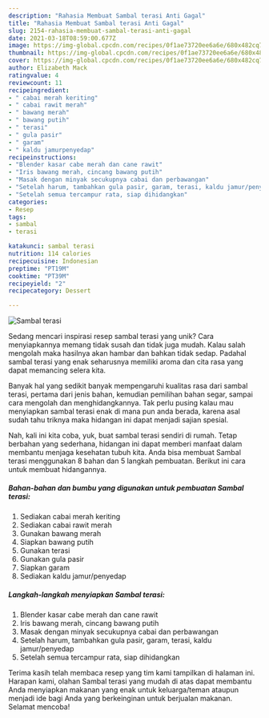 ```yaml
---
description: "Rahasia Membuat Sambal terasi Anti Gagal"
title: "Rahasia Membuat Sambal terasi Anti Gagal"
slug: 2154-rahasia-membuat-sambal-terasi-anti-gagal
date: 2021-03-18T08:59:00.677Z
image: https://img-global.cpcdn.com/recipes/0f1ae73720ee6a6e/680x482cq70/sambal-terasi-foto-resep-utama.jpg
thumbnail: https://img-global.cpcdn.com/recipes/0f1ae73720ee6a6e/680x482cq70/sambal-terasi-foto-resep-utama.jpg
cover: https://img-global.cpcdn.com/recipes/0f1ae73720ee6a6e/680x482cq70/sambal-terasi-foto-resep-utama.jpg
author: Elizabeth Mack
ratingvalue: 4
reviewcount: 11
recipeingredient:
- " cabai merah keriting"
- " cabai rawit merah"
- " bawang merah"
- " bawang putih"
- " terasi"
- " gula pasir"
- " garam"
- " kaldu jamurpenyedap"
recipeinstructions:
- "Blender kasar cabe merah dan cane rawit"
- "Iris bawang merah, cincang bawang putih"
- "Masak dengan minyak secukupnya cabai dan perbawangan"
- "Setelah harum, tambahkan gula pasir, garam, terasi, kaldu jamur/penyedap"
- "Setelah semua tercampur rata, siap dihidangkan"
categories:
- Resep
tags:
- sambal
- terasi

katakunci: sambal terasi 
nutrition: 114 calories
recipecuisine: Indonesian
preptime: "PT19M"
cooktime: "PT39M"
recipeyield: "2"
recipecategory: Dessert

---
```



![Sambal terasi](https://img-global.cpcdn.com/recipes/0f1ae73720ee6a6e/680x482cq70/sambal-terasi-foto-resep-utama.jpg)

Sedang mencari inspirasi resep sambal terasi yang unik? Cara menyiapkannya memang tidak susah dan tidak juga mudah. Kalau salah mengolah maka hasilnya akan hambar dan bahkan tidak sedap. Padahal sambal terasi yang enak seharusnya memiliki aroma dan cita rasa yang dapat memancing selera kita.

Banyak hal yang sedikit banyak mempengaruhi kualitas rasa dari sambal terasi, pertama dari jenis bahan, kemudian pemilihan bahan segar, sampai cara mengolah dan menghidangkannya. Tak perlu pusing kalau mau menyiapkan sambal terasi enak di mana pun anda berada, karena asal sudah tahu triknya maka hidangan ini dapat menjadi sajian spesial.




Nah, kali ini kita coba, yuk, buat sambal terasi sendiri di rumah. Tetap berbahan yang sederhana, hidangan ini dapat memberi manfaat dalam membantu menjaga kesehatan tubuh kita. Anda bisa membuat Sambal terasi menggunakan 8 bahan dan 5 langkah pembuatan. Berikut ini cara untuk membuat hidangannya.

<!--inarticleads1-->

##### Bahan-bahan dan bumbu yang digunakan untuk pembuatan Sambal terasi:

1. Sediakan  cabai merah keriting
1. Sediakan  cabai rawit merah
1. Gunakan  bawang merah
1. Siapkan  bawang putih
1. Gunakan  terasi
1. Gunakan  gula pasir
1. Siapkan  garam
1. Sediakan  kaldu jamur/penyedap




<!--inarticleads2-->

##### Langkah-langkah menyiapkan Sambal terasi:

1. Blender kasar cabe merah dan cane rawit
1. Iris bawang merah, cincang bawang putih
1. Masak dengan minyak secukupnya cabai dan perbawangan
1. Setelah harum, tambahkan gula pasir, garam, terasi, kaldu jamur/penyedap
1. Setelah semua tercampur rata, siap dihidangkan




Terima kasih telah membaca resep yang tim kami tampilkan di halaman ini. Harapan kami, olahan Sambal terasi yang mudah di atas dapat membantu Anda menyiapkan makanan yang enak untuk keluarga/teman ataupun menjadi ide bagi Anda yang berkeinginan untuk berjualan makanan. Selamat mencoba!

